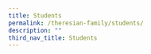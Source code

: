 ```yaml
---
title: Students
permalink: /theresian-family/students/
description: ""
third_nav_title: Students
---
```

